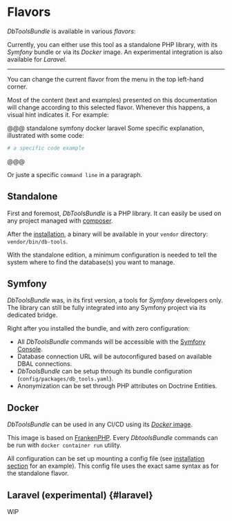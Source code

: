 # Flavors

*DbToolsBundle* is available in various *flavors*:

<FlavorSwitcher />

Currently, you can either use this tool as a standalone PHP library, with its *Symfony* bundle or via its *Docker* image. An experimental
integration is also available for *Laravel*.

---

You can change the current flavor from the menu in the top left-hand corner.

Most of the content (text and examples) presented on this documentation will change according
to this selected flavor. Whenever this happens, a visual hint indicates it. For example:

@@@ standalone symfony docker laravel
Some specific explanation, illustrated with some code:

```sh
# a specific code example
```
@@@

Or juste a specific <span db-tools-flavor="standalone-symfony-docker-laravel">`command line`</span> in a paragraph.


## Standalone

First and foremost, *DbToolsBundle* is a PHP library. It can easily be used on any project managed
with [composer](https://getcomposer.org).

After the [installation](/getting-started/installation), a binary will be available in
your `vendor` directory: `vendor/bin/db-tools`.

With the standalone edition, a minimum configuration is needed to tell the system where
to find the database(s) you want to manage.

## Symfony

*DbToolsBundle* was, in its first version, a tools for *Symfony* developers only. The library can still
be fully integrated into any Symfony project via its dedicated bridge.

Right after you installed the bundle, and with zero configuration:
* All *DbToolsBundle* commands will be accessible with
  the [Symfony Console](https://symfony.com/doc/current/components/console.html).
* Database connection URL will be autoconfigured based on available DBAL connections.
* *DbToolsBundle* can be setup through its bundle configuration (`config/packages/db_tools.yaml`).
* Anonymization can be set through PHP attributes on Doctrine Entities.

## Docker

*DbToolsBundle* can be used in any CI/CD using its [*Docker* image](https://hub.docker.com/r/makinacorpus/dbtoolsbundle).

This image is based on [FrankenPHP](https://frankenphp.dev/docs/docker/). Every *DbtoolsBundle* commands can be run with `docker container run` utility.

All configuration can be set up mounting a config file (see [installation section](/getting-started/installation) for an example). This config file uses the exact same syntax as for the standalone flavor.

## Laravel (experimental) {#laravel}

WIP
